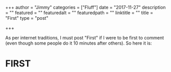 +++
author = "Jimmy"
categories = ["Fluff"]
date = "2017-11-27"
description = ""
featured = ""
featuredalt = ""
featuredpath = ""
linktitle = ""
title = "First"
type = "post"

+++

As per internet traditions, I must post "First" if I were to be first to comment (even though some people do it 10 minutes after others). So here it is:


# FIRST
